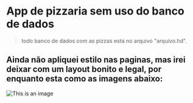 # App de pizzaria sem uso do banco de dados
 > todo banco de dados com as pizzas está no arquivo "arquivo.hd".

## Ainda não apliquei estilo nas paginas, mas irei deixar com um layout bonito e legal, por enquanto esta como as imagens abaixo: 

![This is an image]("./img-app/Menu.PNG")
